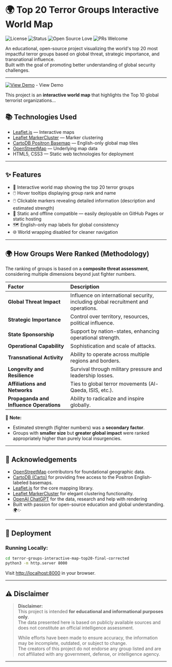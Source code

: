 
# 🌍 Top 20 Terror Groups Interactive World Map

![License](https://img.shields.io/badge/License-Apache_2.0-blue.svg)
![Status](https://img.shields.io/badge/Status-Active-brightgreen.svg)
![Open Source Love](https://img.shields.io/badge/Open%20Source-%E2%9D%A4-red.svg)
![PRs Welcome](https://img.shields.io/badge/PRs-welcome-blue.svg)

An educational, open-source project visualizing the world's top 20 most impactful terror groups based on global threat, strategic importance, and transnational influence.  
Built with the goal of promoting better understanding of global security challenges.

---

[![View Demo](https://img.shields.io/badge/View-Demo-blue)](https://vrangan.github.io/terror-groups-interactive-map/) - View Demo

This project is an **interactive world map** that highlights the Top 10 global terrorist organizations...
## 📚 Technologies Used

- [Leaflet.js](https://leafletjs.com/) — Interactive maps
- [Leaflet MarkerCluster](https://github.com/Leaflet/Leaflet.markercluster) — Marker clustering
- [CartoDB Positron Basemap](https://carto.com/basemaps/) — English-only global map tiles
- [OpenStreetMap](https://www.openstreetmap.org/) — Underlying map data
- HTML5, CSS3 — Static web technologies for deployment

---

## ✨ Features

- 📍 Interactive world map showing the top 20 terror groups
- 🖱️ Hover tooltips displaying group rank and name
- 🖱️ Clickable markers revealing detailed information (description and estimated strength)
- 🔗 Static and offline compatible — easily deployable on GitHub Pages or static hosting
- 🗺️ English-only map labels for global consistency
- 🌐 World wrapping disabled for cleaner navigation

---

## 🌍 How Groups Were Ranked (Methodology)

The ranking of groups is based on a **composite threat assessment**, considering multiple dimensions beyond just fighter numbers.

| Factor | Description |
|:---|:---|
| **Global Threat Impact** | Influence on international security, including global recruitment and operations. |
| **Strategic Importance** | Control over territory, resources, political influence. |
| **State Sponsorship** | Support by nation-states, enhancing operational strength. |
| **Operational Capability** | Sophistication and scale of attacks. |
| **Transnational Activity** | Ability to operate across multiple regions and borders. |
| **Longevity and Resilience** | Survival through military pressure and leadership losses. |
| **Affiliations and Networks** | Ties to global terror movements (Al-Qaeda, ISIS, etc.). |
| **Propaganda and Influence Operations** | Ability to radicalize and inspire globally. |

📌 **Note:**  
- Estimated strength (fighter numbers) was a **secondary factor**.
- Groups with **smaller size** but **greater global impact** were ranked appropriately higher than purely local insurgencies.

---

## 🙏 Acknowledgements

- [OpenStreetMap](https://www.openstreetmap.org/) contributors for foundational geographic data.
- [CartoDB (Carto)](https://carto.com/) for providing free access to the Positron English-labeled basemaps.
- [Leaflet.js](https://leafletjs.com/) for the core mapping library.
- [Leaflet MarkerCluster](https://github.com/Leaflet/Leaflet.markercluster) for elegant clustering functionality.
- [OpenAI ChatGPT](https://chatgpt.com) for the data, research and help with rendering
- Built with passion for open-source education and global understanding. 🌍✨

---

## 🚀 Deployment

### Running Locally:
```bash
cd terror-groups-interactive-map-top20-final-corrected
python3 -m http.server 8000
```
Visit [http://localhost:8000](http://localhost:8000) in your browser.

---

## ⚠️ Disclaimer

> **Disclaimer:**  
> This project is intended **for educational and informational purposes only**.  
> The data presented here is based on publicly available sources and does not constitute an official intelligence assessment.  
>  
> While efforts have been made to ensure accuracy, the information may be incomplete, outdated, or subject to change.  
> The creators of this project do not endorse any group listed and are not affiliated with any government, defense, or intelligence agency.

---
